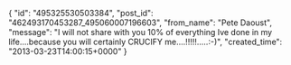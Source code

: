  {
   "id": "495325530503384",
   "post_id": "462493170453287_495060007196603",
   "from_name": "Pete Daoust",
   "message": "I will not share with you 10% of everything Ive done in my life....because you will certainly CRUCIFY me....!!!!!.....:-)",
   "created_time": "2013-03-23T14:00:15+0000"
 }
